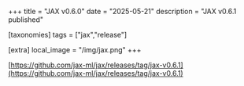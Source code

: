 +++
title = "JAX v0.6.0"
date = "2025-05-21"
description = "JAX v0.6.1 published"

[taxonomies]
tags = ["jax","release"]

[extra]
local_image = "/img/jax.png"
+++

[https://github.com/jax-ml/jax/releases/tag/jax-v0.6.1](https://github.com/jax-ml/jax/releases/tag/jax-v0.6.1)
